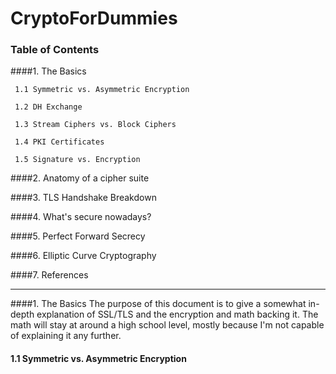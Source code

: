 # CryptoForDummies

### Table of Contents

####1. The Basics

     1.1 Symmetric vs. Asymmetric Encryption
     
     1.2 DH Exchange
     
     1.3 Stream Ciphers vs. Block Ciphers
     
     1.4 PKI Certificates
     
     1.5 Signature vs. Encryption

####2. Anatomy of a cipher suite

####3. TLS Handshake Breakdown

####4. What's secure nowadays?

####5. Perfect Forward Secrecy

####6. Elliptic Curve Cryptography

####7. References
***
####1. The Basics
The purpose of this document is to give a somewhat in-depth explanation of SSL/TLS and the encryption and math backing it. The math will stay at around a high school level, mostly because I'm not capable of explaining it any further.

####    1.1 Symmetric vs. Asymmetric Encryption
